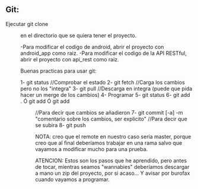 Git:
---

Ejecutar git clone <dir del repo> en el directorio que se quiera tener el proyecto.

-Para modificar el codigo de android, abrir el proyecto con android_app como raiz.
-Para modificar el codigo de la API RESTful, abrir el proyecto con api_rest como raiz.

Buenas practicas para usar git:

1- git status //Comprobar el estado
2- git fetch <remote> //Carga los cambios pero no los "integra"
3- git pull <remote> //Descarga en integra (puede que pida hacer un merge de los cambios)
4- Programar
5- git status
6- git add . Ó git add <file> Ó git add <dir> //Para decir que cambios se añadieron
7- git commit [-a] -m "comentario sobre los cambios, ser explicito" //Para decir que se subira
8- git push <remote>

NOTA: creo que el remote en nuestro caso sería master, porque creo que al final deberíamos trabajar
en una rama salvo que vayamos a modificar mucho para una prueba.

ATENCION: Estos son los pasos que he aprendido, pero antes de tocar, mientras seamos "wannabies"
deberíamos descargar a mano un zip del proyecto, por si acaso... Y avisar por burofax cuando vayamos a programar.

